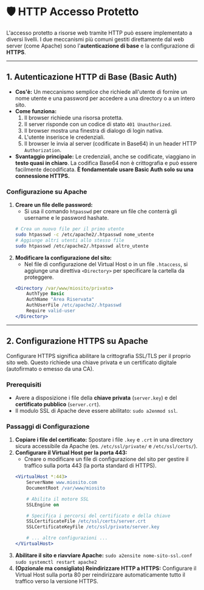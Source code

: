 # 🛡️ HTTP Accesso Protetto

L'accesso protetto a risorse web tramite HTTP può essere implementato a diversi livelli. I due meccanismi più comuni gestiti direttamente dal web server (come Apache) sono l'**autenticazione di base** e la configurazione di **HTTPS**.

---

## 1. Autenticazione HTTP di Base (Basic Auth)

*   **Cos'è:** Un meccanismo semplice che richiede all'utente di fornire un nome utente e una password per accedere a una directory o a un intero sito.
*   **Come funziona:**
    1.  Il browser richiede una risorsa protetta.
    2.  Il server risponde con un codice di stato `401 Unauthorized`.
    3.  Il browser mostra una finestra di dialogo di login nativa.
    4.  L'utente inserisce le credenziali.
    5.  Il browser le invia al server (codificate in Base64) in un header HTTP `Authorization`.
*   **Svantaggio principale:** Le credenziali, anche se codificate, viaggiano in **testo quasi in chiaro**. La codifica Base64 non è crittografia e può essere facilmente decodificata. **È fondamentale usare Basic Auth solo su una connessione HTTPS.**

### Configurazione su Apache
1.  **Creare un file delle password:**
    *   Si usa il comando `htpasswd` per creare un file che conterrà gli username e le password hashate.
    ```bash
    # Crea un nuovo file per il primo utente
    sudo htpasswd -c /etc/apache2/.htpasswd nome_utente
    # Aggiunge altri utenti allo stesso file
    sudo htpasswd /etc/apache2/.htpasswd altro_utente
    ```
2.  **Modificare la configurazione del sito:**
    *   Nel file di configurazione del Virtual Host o in un file `.htaccess`, si aggiunge una direttiva `<Directory>` per specificare la cartella da proteggere.
    ```apache
    <Directory /var/www/miosito/privato>
        AuthType Basic
        AuthName "Area Riservata"
        AuthUserFile /etc/apache2/.htpasswd
        Require valid-user
    </Directory>
    ```

---

## 2. Configurazione HTTPS su Apache

Configurare HTTPS significa abilitare la crittografia SSL/TLS per il proprio sito web. Questo richiede una chiave privata e un certificato digitale (autofirmato o emesso da una CA).

### Prerequisiti
*   Avere a disposizione i file della **chiave privata** (`server.key`) e del **certificato pubblico** (`server.crt`).
*   Il modulo SSL di Apache deve essere abilitato: `sudo a2enmod ssl`.

### Passaggi di Configurazione
1.  **Copiare i file del certificato:** Spostare i file `.key` e `.crt` in una directory sicura accessibile da Apache (es. `/etc/ssl/private/` e `/etc/ssl/certs/`).
2.  **Configurare il Virtual Host per la porta 443:**
    *   Creare o modificare un file di configurazione del sito per gestire il traffico sulla porta 443 (la porta standard di HTTPS).
    ```apache
    <VirtualHost *:443>
        ServerName www.miosito.com
        DocumentRoot /var/www/miosito

        # Abilita il motore SSL
        SSLEngine on

        # Specifica i percorsi del certificato e della chiave
        SSLCertificateFile /etc/ssl/certs/server.crt
        SSLCertificateKeyFile /etc/ssl/private/server.key

        # ... altre configurazioni ...
    </VirtualHost>
    ```
3.  **Abilitare il sito e riavviare Apache:**
    `sudo a2ensite nome-sito-ssl.conf`
    `sudo systemctl restart apache2`
4.  **(Opzionale ma consigliato) Reindirizzare HTTP a HTTPS:** Configurare il Virtual Host sulla porta 80 per reindirizzare automaticamente tutto il traffico verso la versione HTTPS.
